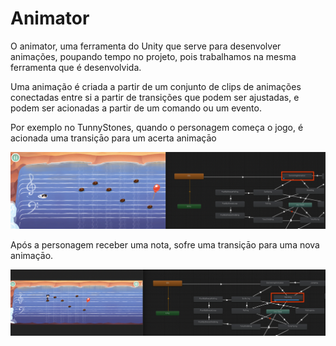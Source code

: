 # Animator

O animator, uma ferramenta do Unity que serve para desenvolver animações, poupando tempo no projeto, pois trabalhamos na mesma ferramenta que é desenvolvida.

Uma animação é criada a partir de um conjunto de clips de animações conectadas entre si a partir de transições que podem ser ajustadas, e podem ser acionadas a partir de um comando ou um evento.&#x20;

Por exemplo no TunnyStones, quando o personagem começa o jogo, é acionada uma transiçāo para um acerta animaçāo

![A personagem está a utilizar a animaçāo "SwimmingAnimation"](<../../.gitbook/assets/Screenshot 2022-05-10 at 17.51.52.png>)

Após a personagem receber uma nota, sofre uma transiçāo para uma nova animaçāo.

![A personagem transita para uma nova animaçāo após receber uma nota](<../../.gitbook/assets/Screenshot 2022-05-10 at 17.59.05.png>)
